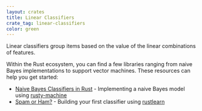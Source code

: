 ```yaml
---
layout: crates
title: Linear Classifiers
crate_tag: linear-classifiers
color: green
---
```


Linear classifiers group items based on the value of the linear combinations of features.

Within the Rust ecosystem, you can find a few libraries ranging from naive Bayes implementations
to support vector machines. These resources can help you get started:

- [Naive Bayes Classifiers in Rust](http://athemathmo.github.io/2016/04/08/naive-bayes-rusty-machine.html) - Implementing a naive Bayes model using [rusty-machine](https://crates.io/crates/rusty-machine)
- [Spam or Ham?](https://github.com/rust-community/rustbridge/tree/master/workshops/src/machine_learning) - Building your first classifier using [rustlearn](https://crates.io/crates/rusty-machine)
